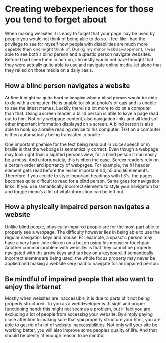 # Creating webexperiences for those you tend to forget about

When making websites it is easy to forget that your page may be used by people you would not think of being able to do so. I feel like i had the privilege to see for myself how people with disabilities are much more capable than one might think of. During my minor webdevelopment, I was able to see both a blind person and a spastic person navigate websites. Before I had seen them in actrion, i honestly would not have thought that they were actually quite able to use and navigate online media. let alone that they relied on those media on a daily basis. 

## How a blind person navigates a website

At first it might be quite hard to imagine what a blind person would be able to do with a computer. He is unable to llok at photo's of cats and is unable to see the latest memes. Luckily there is a lot more to do on a computer than that. Using a screen reader, a blind person is able to have a page read out to him. Not only webpage content, also navigation links and all kind sof other important information displayed on a screen. A blind person is also able to hook up a braille reading device to his computer. Text on a computer is then automatically being translated to braille. 

One important premise for the text being read out in voice speech or in braille is that the webpage is semantically correct. Even though a webpage may look right from a sighted persons view, for a blind person it can easily be a mess. And unfortunately, this is often the case. Screen readers rely on a certain order and iportancy of webpages. For example, the h1 header element gets read before the lesser important h4, h5 and h6 elements. Therefore if you decide to style important headings with h6's, the pages becomes quite difficult to read for a blind person. Same goes for navigation links. If you use semantically incorrect elements to style your navigation bar and toggle menu's a lot of vital information can be left out. 

## How a physically impaired person navigates a website

Unlike blind people, physically impaired people are for the most part able to properly see a webpage. The difficulty however lies in being able to use the regular navigation keys and mouse. For example, a spasctic person may have a very hard time clicken on a button using his mouse or touchpad. Another common problem with websites is that they cannot be properly navigated with the arrow keys and tab key on a keyboard. if semantically incorrect elemtns are being used, the whole focus property may never be applied and making a website very hard to navigate for an impaired person. 

## Be mindful of impaired people that also want to enjoy the internet

Mostly when websites are inaccessible, it is due to parts of it not being properly structured. To you as a webdeveloper with sight and proper functioning hands this might not seem as a problem, but in fact you are excluding a lot of people from accessing your website. By simply paying close attention to making sure that you properly structure your html, you are able to get rid of a lot of website inaccessibilities. Not only will your site be working better, you will also improve some peoples quality of life. And that should be plenty of enough reason to be mindful.
